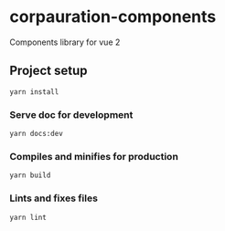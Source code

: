 # corpauration-components

Components library for vue 2

## Project setup
```
yarn install
```

### Serve doc for development
```
yarn docs:dev
```

### Compiles and minifies for production
```
yarn build
```

### Lints and fixes files
```
yarn lint
```
